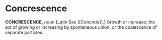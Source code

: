 # Concrescence

**CONCRESCENCE**, _noun_ \[Latin See [[Concrete]].\] Growth or increase; the act of growing or increasing by spontaneous union, or the coalescence of separate particles.